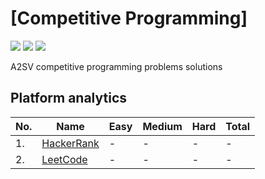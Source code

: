 # [Competitive Programming]
<p align="left">
  <img src="https://img.shields.io/badge/Problem Solved-10-green?style=for-the-badge" />
  <img src="https://img.shields.io/badge/Total%20Tries-17-red?style=for-the-badge" />
  <img src="https://img.shields.io/badge/Total%20Time%20Spent-26 Min-blue?style=for-the-badge" />
<!--   <img src="https://img.shields.io/badge/71-yellow?style=for-the-badge&logo=python" /> -->
</p>
A2SV competitive programming problems solutions

## Platform analytics
| No. | Name | Easy | Medium | Hard | Total |
| --- | ---- | ---- | ------ | ---- | ----- |
| 1. | [HackerRank](https://www.hackerrank.com/Wendirad) | - | - | - | - |
| 2. | [LeetCode](https://leetcode.com/Wendirad) | - | - | - | - |
